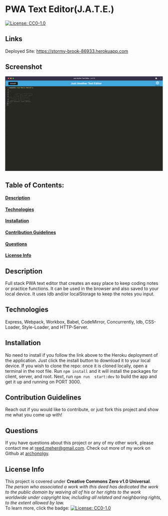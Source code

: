 # PWA Text Editor(J.A.T.E.)
[![License: CC0-1.0](https://licensebuttons.net/l/zero/1.0/80x15.png)](http://creativecommons.org/publicdomain/zero/1.0/)
## Links
Deployed Site: https://stormy-brook-86933.herokuapp.com
## Screenshot
![screenshot](./Screenshot%202022-11-15%20at%202.07.44%20PM.png)    
## Table of Contents:
#### [Description](#description)
#### [Technologies](#technologies)
#### [Installation](#installation)
#### [Contribution Guidelines](#contribution-guidelines)
#### [Questions](#questions)
#### [License Info](#license-info)

## Description
Full stack PWA text editor that creates an easy place to keep coding notes or practice functions. It can be used in the browser and also saved to your local device. It uses Idb and/or localStorage to keep the notes you input.

## Technologies
Express, Webpack, Workbox, Babel, CodeMirror, Concurrently, Idb, CSS-Loader, Style-Loader, and HTTP-Server.  
    
## Installation
No need to install if you follow the link above to the Heroku deployment of the application. Just click the install button to download it to your local device.  If you wish to clone the repo: once it is cloned locally, open a terminal in the root file. Run `npm install` and it will install the packages for client, server, and root.  Next, run `npm run  start:dev` to build the app and get it up and running on  PORT 3000. 

## Contribution Guidelines
Reach out if you would like to contribute, or just fork this project and show me what you come up with!

## Questions
If you have questions about this project or any of my other work, please contact me at reed.meher@gmail.com. Check out more of my work on Github at [archonolgy](https://github.com/archonolgy).
    
## License Info
This project is covered under **Creative Commons Zero v1.0 Universal**. 
<br>
*The person who associated a work with this deed has dedicated the work to the public domain by waiving all of his or her rights to the work worldwide under copyright law, including all related and neighboring rights, to the extent allowed by law.* 
<br>
To learn more, click the badge: [![License: CC0-1.0](https://licensebuttons.net/l/zero/1.0/80x15.png)](http://creativecommons.org/publicdomain/zero/1.0/)